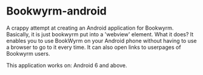 # Bookwyrm-android
A crappy attempt at creating an Android application for Bookwyrm. Basically, it is just bookwyrm put into a 'webview' element.
What it does? It enables you to use BookWyrm on your Android phone without having to use a browser to go to it every time.
It can also open links to userpages of Bookwyrm users.

This application works on: Android 6 and above.

